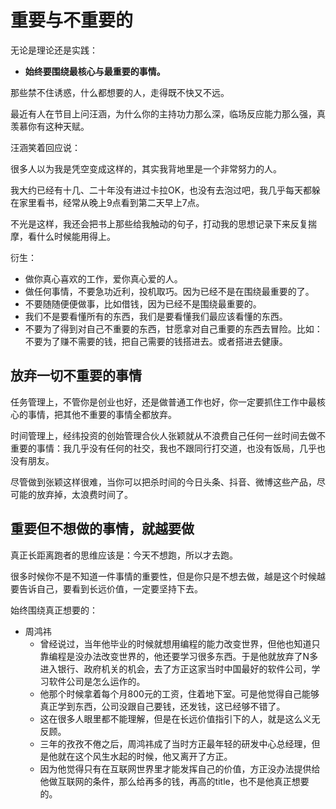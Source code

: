 # 重要与不重要的

无论是理论还是实践：

- **始终要围绕最核心与最重要的事情。**




那些禁不住诱惑，什么都想要的人，走得既不快又不远。


最近有人在节目上问汪涵，为什么你的主持功力那么深，临场反应能力那么强，真羡慕你有这种天赋。

汪涵笑着回应说：

很多人以为我是凭空变成这样的，其实我背地里是一个非常努力的人。

我大约已经有十几、二十年没有进过卡拉OK，也没有去泡过吧，我几乎每天都躲在家里看书，经常从晚上9点看到第二天早上7点。

不光是这样，我还会把书上那些给我触动的句子，打动我的思想记录下来反复揣摩，看什么时候能用得上。


衍生：

- 做你真心喜欢的工作，爱你真心爱的人。
- 做任何事情，不要急功近利，投机取巧。因为已经不是在围绕最重要的了。
- 不要随随便便做事，比如借钱，因为已经不是围绕最重要的。
- 我们不是要看懂所有的东西，我们是要看懂我们最应该看懂的东西。
- 不要为了得到对自己不重要的东西，甘愿拿对自己重要的东西去冒险。比如：不要为了赚不需要的钱，把自己需要的钱搭进去。或者搭进去健康。





## 放弃一切不重要的事情

任务管理上，不管你是创业也好，还是做普通工作也好，你一定要抓住工作中最核心的事情，把其他不重要的事情全都放弃。

时间管理上，经纬投资的创始管理合伙人张颖就从不浪费自己任何一丝时间去做不重要的事情：我几乎没有任何的社交，我也不跟同行打交道，也没有饭局，几乎也没有朋友。

尽管做到张颖这样很难，当你可以把杀时间的今日头条、抖音、微博这些产品，尽可能的放弃掉，太浪费时间了。



## 重要但不想做的事情，就越要做

真正长距离跑者的思维应该是：今天不想跑，所以才去跑。

很多时候你不是不知道一件事情的重要性，但是你只是不想去做，越是这个时候越要告诉自己，要看到长远价值，一定要坚持下去。






始终围绕真正想要的：

- 周鸿祎
  - 曾经说过，当年他毕业的时候就想用编程的能力改变世界，但他也知道只靠编程是没办法改变世界的，他还要学习很多东西。于是他就放弃了N多进入银行、政府机关的机会，去了方正这家当时中国最好的软件公司，学习软件公司是怎么运作的。
  - 他那个时候拿着每个月800元的工资，住着地下室。可是他觉得自己能够真正学到东西，公司没跟自己要钱，还发钱，这已经够不错了。
  - 这在很多人眼里都不能理解，但是在长远价值指引下的人，就是这么义无反顾。
  - 三年的孜孜不倦之后，周鸿祎成了当时方正最年轻的研发中心总经理，但是他就在这个风生水起的时候，他又离开了方正。
  - 因为他觉得只有在互联网世界里才能发挥自己的价值，方正没办法提供给他做互联网的条件，那么给再多的钱，再高的title，也不是他真正想要的。